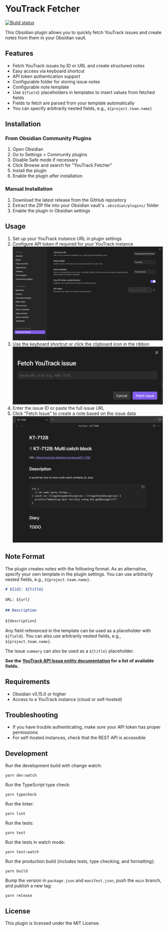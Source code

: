 # YouTrack Fetcher

[![Build status](https://github.com/forketyfork/obsidian-youtrack-fetcher/actions/workflows/build.yml/badge.svg)](https://github.com/forketyfork/obsidian-youtrack-fetcher/actions/workflows/build.yml)

This Obsidian plugin allows you to quickly fetch YouTrack issues and create notes from them in your Obsidian vault.

## Features

- Fetch YouTrack issues by ID or URL and create structured notes
- Easy access via keyboard shortcut
- API token authentication support
- Configurable folder for storing issue notes
- Configurable note template
- Use `${field}` placeholders in templates to insert values from fetched fields
- Fields to fetch are parsed from your template automatically
- You can specify arbitrarily nested fields, e.g., `${project.team.name}`

## Installation

### From Obsidian Community Plugins

1. Open Obsidian
2. Go to Settings > Community plugins
3. Disable Safe mode if necessary
4. Click Browse and search for "YouTrack Fetcher"
5. Install the plugin
6. Enable the plugin after installation

### Manual Installation

1. Download the latest release from the GitHub repository
2. Extract the ZIP file into your Obsidian vault's `.obsidian/plugins/` folder
3. Enable the plugin in Obsidian settings

## Usage

1. Set up your YouTrack instance URL in plugin settings
2. Configure API token if required for your YouTrack instance
   ![plugin settings](images/settings.png "Plugin Settings")
3. Use the keyboard shortcut or click the clipboard icon in the ribbon
   ![fetch issue window](images/modal.png "Fetch Issue Window")
4. Enter the issue ID or paste the full issue URL
5. Click "Fetch Issue" to create a note based on the issue data
   ![fetched issue](images/fetched.png "Fetched Issue")

## Note Format

The plugin creates notes with the following format. As an alternative, specify your own template in the plugin settings. You can use arbitrarily nested fields, e.g., `${project.team.name}`.

```markdown
# ${id}: ${title}

URL: ${url}

## Description

${description}
```

Any field referenced in the template can be used as a placeholder with `${field}`. You can also use arbitrarily nested fields, e.g., `${project.team.name}`.

The issue `summary` can also be used as a `${title}` placeholder.

**See the [YouTrack API Issue entity documentation](https://www.jetbrains.com/help/youtrack/devportal/api-entity-Issue.html) for a list of available fields.**

## Requirements

- Obsidian v0.15.0 or higher
- Access to a YouTrack instance (cloud or self-hosted)

## Troubleshooting

- If you have trouble authenticating, make sure your API token has proper permissions
- For self-hosted instances, check that the REST API is accessible

## Development

Run the development build with change watch:

```shell
yarn dev:watch
```

Run the TypeScript type check:

```shell
yarn typecheck
```

Run the linter:

```shell
yarn lint
```

Run the tests:

```shell
yarn test
```

Run the tests in watch mode:

```shell
yarn test:watch
```

Run the production build (includes tests, type checking, and formatting):

```shell
yarn build
```

Bump the version in `package.json` and `manifest.json`, push the `main` branch,
and publish a new tag:

```shell
yarn release
```

## License

This plugin is licensed under the MIT License.
